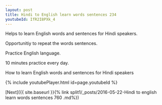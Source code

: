```yaml
---
layout: post
title: Hindi to English learn words sentences 234 
youtubeId: IfR2I8PXk_4
---
```

 
 
Helps to learn English words and sentences for Hindi speakers.

Opportunitiy to repeat the words sentences. 

Practice English language. 
 
10 minutes practice every day. 
 
How to learn English words and sentences for Hindi speakers 
 
{% include youtubePlayer.html id=page.youtubeId %}
 
 
[Next]({{ site.baseurl }}{% link  split1/_posts/2016-05-22-Hindi to english learn words sentences 760 .md%})
 

